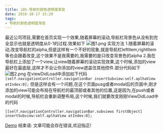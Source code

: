 ```yaml
---
title: iOS-导航栏颜色透明度渐变
date: 2016-10-17 15:29
tags: 
- 导航栏颜色透明度渐变
---
```


最近公司项目,需要在首页实现一个效果,随着屏幕的滚动,导航栏背景色从没有到完全显示也就是透明度从0-1的过程.效果如下
![图1.png](http://upload-images.jianshu.io/upload_images/1009061-6cd117198b21ddd7.png?imageMogr2/auto-orient/strip%7CimageView2/2/w/1240)
实现方法
1.随着屏幕的滚动,改变导航栏的alpha,但是这样有一个不好的现象,就是导航栏leftItem,rightItem等也会跟着改变,这个效果不是我需要的,我需要的是只改变背景色的alpha
2.我在导航栏上添加了一个view,让view随着屏幕的滚动实现效果,这个时候,添加的view最好在最底层,这样才不会让你添加的view遮盖住其他控件.部分代码如下
![图2.png](http://upload-images.jianshu.io/upload_images/1009061-1c234d7261479170.png?imageMogr2/auto-orient/strip%7CimageView2/2/w/1240)
在viewDidLoad中添加如下代码
`[self.navigationController.navigationBar insertSubview:self.aplhaView atIndex:0];`
但是这样会有一个问题,在这个页面pusg或者modal后的页面中,刚才添加的view可能会布局在导航栏的最顶部或者其他的位置,这是因为,在push或者modal的时候,导航栏会重新调整布局,这个时候,我们就要改变刚刚ViewDidLoad中的代码
```
[[self.navigationController.navigationBar.subviews firstObject] insertSubview:self.aplhaView atIndex:0];
```
[Demo](https://github.com/lixianshen/Demo)
结束语:
文章可能会存在错误,欢迎指正!


